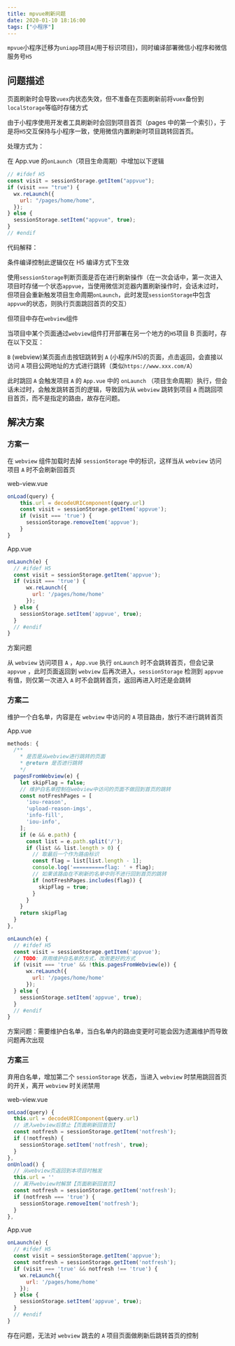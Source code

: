```yaml
---
title: mpvue刷新问题
date: 2020-01-10 18:16:00
tags: ["小程序"]
---
```


`mpvue`小程序迁移为`uniapp`项目`A`(用于标识项目)，同时编译部署微信小程序和微信服务号`H5`

<!--more-->

## 问题描述

页面刷新时会导致`vuex`内状态失效，但不准备在页面刷新前将`vuex`备份到`localStorage`等临时存储方式

由于小程序使用开发者工具刷新时会回到项目首页（pages 中的第一个索引），于是将`H5`交互保持与小程序一致，使用微信内置刷新时项目跳转回首页。

处理方式为：

在 App.vue 的`onLaunch`（项目生命周期）中增加以下逻辑

```js
// #ifdef H5
const visit = sessionStorage.getItem("appvue");
if (visit === "true") {
  wx.reLaunch({
    url: "/pages/home/home",
  });
} else {
  sessionStorage.setItem("appvue", true);
}
// #endif
```

代码解释：

条件编译控制此逻辑仅在 H5 编译方式下生效

使用`sessionStorage`判断页面是否在进行刷新操作（在一次会话中，第一次进入项目时存储一个状态`appvue`，当使用微信浏览器内置刷新操作时，会话未过时，但项目会重新触发项目生命周期`onLaunch`，此时发现`sessionStorage`中包含`appvue`的状态，则执行页面跳回首页的交互）

但项目中存在`webview`组件

当项目中某个页面通过`webview`组件打开部署在另一个地方的`H5`项目 B 页面时，存在以下交互：

`B` (webview)某页面点击按钮跳转到 `A` (小程序/H5)的页面，点击返回，会直接以访问 `A` 项目公网地址的方式进行跳转（类似`https://www.xxx.com/A`）

此时跳回 `A` 会触发项目 `A` 的 `App.vue` 中的 `onLaunch` （项目生命周期）执行，但会话未过时，会触发跳转首页的逻辑，导致因为从 `webview` 跳转到项目 `A` 而跳回项目首页，而不是指定的路由，故存在问题。

## 解决方案

### 方案一

在 `webview` 组件加载时去掉 `sessionStorage` 中的标识，这样当从 `webview` 访问项目 `A` 时不会刷新回首页

web-view.vue

```js
onLoad(query) {
    this.url = decodeURIComponent(query.url)
    const visit = sessionStorage.getItem('appvue');
    if (visit === 'true') {
      sessionStorage.removeItem('appvue');
    }
}
```

App.vue

```js
onLaunch(e) {
  // #ifdef H5
  const visit = sessionStorage.getItem('appvue');
  if (visit === 'true') {
      wx.reLaunch({
        url: '/pages/home/home'
      });
  } else {
    sessionStorage.setItem('appvue', true);
  }
  // #endif
}
```

方案问题

从 `webview` 访问项目 `A` ，`App.vue` 执行 `onLaunch` 时不会跳转首页，但会记录 `appvue` ，此时页面返回到 `webview` 后再次进入，`sessionStorage` 检测到 `appvue` 有值，则仅第一次进入 `A` 时不会跳转首页，返回再进入时还是会跳转

### 方案二

维护一个白名单，内容是在 `webview` 中访问的 `A` 项目路由，放行不进行跳转首页

App.vue

```js
methods: {
  /**
    * 是否是从webview进行跳转的页面
    * @return 是否进行跳转
    */
  pagesFromWebview(e) {
    let skipFlag = false;
    // 维护白名单控制在webview中访问的页面不做回到首页的跳转
    const notFreshPages = [
      'iou-reason',
      'upload-reason-imgs',
      'info-fill',
      'iou-info',
    ];
    if (e && e.path) {
      const list = e.path.split('/');
      if (list && list.length > 0) {
        // 取最后一个作为路由标识
        const flag = list[list.length - 1];
        console.log('==========flag: ' + flag);
        // 如果该路由在不刷新的名单中则不进行回到首页的跳转
        if (notFreshPages.includes(flag)) {
          skipFlag = true;
        }
      }
    }
    return skipFlag
  }
},

onLaunch(e) {
  // #ifdef H5
  const visit = sessionStorage.getItem('appvue');
  // TODO: 弃用维护白名单的方式，改用更好的方式
  if (visit === 'true' && !this.pagesFromWebview(e)) {
      wx.reLaunch({
        url: '/pages/home/home'
      });
  } else {
    sessionStorage.setItem('appvue', true);
  }
  // #endif
}
```

方案问题：需要维护白名单，当白名单内的路由变更时可能会因为遗漏维护而导致问题再次出现

### 方案三

弃用白名单，增加第二个 `sessionStorage` 状态，当进入 `webview` 时禁用跳回首页的开关，离开 `webview` 时关闭禁用

web-view.vue

```js
onLoad(query) {
  this.url = decodeURIComponent(query.url)
  // 进入webview后禁止【页面刷新回首页】
  const notfresh = sessionStorage.getItem('notfresh');
  if (!notfresh) {
    sessionStorage.setItem('notfresh', true);
  }
},
onUnload() {
  // 从webview页返回到本项目时触发
  this.url = ''
  // 离开webview时解禁【页面刷新回首页】
  const notfresh = sessionStorage.getItem('notfresh');
  if (notfresh === 'true') {
    sessionStorage.removeItem('notfresh');
  }
},
```

App.vue

```js
onLaunch(e) {
  // #ifdef H5
  const visit = sessionStorage.getItem('appvue');
  const notfresh = sessionStorage.getItem('notfresh');
  if (visit === 'true' && notfresh !== 'true') {
    wx.reLaunch({
      url: '/pages/home/home'
    });
  } else {
    sessionStorage.setItem('appvue', true);
  }
  // #endif
}
```

存在问题，无法对 `webview` 跳去的 `A` 项目页面做刷新后跳转首页的控制
